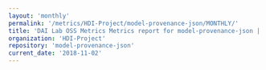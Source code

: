 ```yaml
---
layout: 'monthly'
permalink: '/metrics/HDI-Project/model-provenance-json/MONTHLY/'
title: 'DAI Lab OSS Metrics Metrics report for model-provenance-json | MONTHLY-REPORT-2018-11-02'
organization: 'HDI-Project'
repository: 'model-provenance-json'
current_date: '2018-11-02'
---
```

